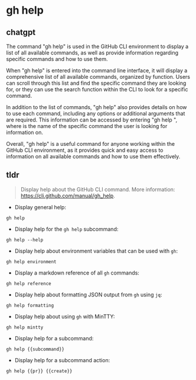 # gh help 
## chatgpt 
The command "gh help" is used in the GitHub CLI environment to display a list of all available commands, as well as provide information regarding specific commands and how to use them. 

When "gh help" is entered into the command line interface, it will display a comprehensive list of all available commands, organized by function. Users can scroll through this list and find the specific command they are looking for, or they can use the search function within the CLI to look for a specific command. 

In addition to the list of commands, "gh help" also provides details on how to use each command, including any options or additional arguments that are required. This information can be accessed by entering "gh help <command>", where <command> is the name of the specific command the user is looking for information on.

Overall, "gh help" is a useful command for anyone working within the GitHub CLI environment, as it provides quick and easy access to information on all available commands and how to use them effectively. 

## tldr 
 
> Display help about the GitHub CLI command.
> More information: <https://cli.github.com/manual/gh_help>.

- Display general help:

`gh help`

- Display help for the `gh help` subcommand:

`gh help --help`

- Display help about environment variables that can be used with `gh`:

`gh help environment`

- Display a markdown reference of all `gh` commands:

`gh help reference`

- Display help about formatting JSON output from `gh` using `jq`:

`gh help formatting`

- Display help about using `gh` with MinTTY:

`gh help mintty`

- Display help for a subcommand:

`gh help {{subcommand}}`

- Display help for a subcommand action:

`gh help {{pr}} {{create}}`
